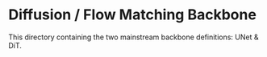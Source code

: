 # Diffusion / Flow Matching Backbone

This directory containing the two mainstream backbone definitions: UNet & DiT. 